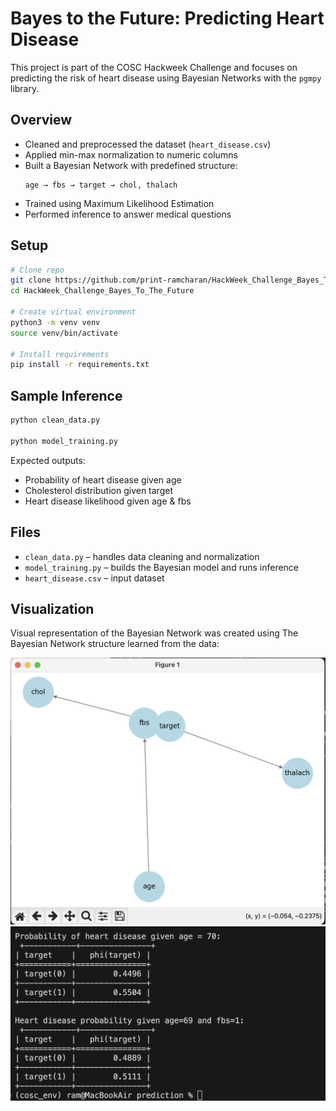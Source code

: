 # Bayes to the Future: Predicting Heart Disease

This project is part of the COSC Hackweek Challenge and focuses on predicting the risk of heart disease using Bayesian Networks with the `pgmpy` library.

## Overview

- Cleaned and preprocessed the dataset (`heart_disease.csv`)
- Applied min-max normalization to numeric columns
- Built a Bayesian Network with predefined structure:
  ```
  age → fbs → target → chol, thalach
  ```
- Trained using Maximum Likelihood Estimation
- Performed inference to answer medical questions

## Setup

```bash
# Clone repo
git clone https://github.com/print-ramcharan/HackWeek_Challenge_Bayes_To_The_Future.git
cd HackWeek_Challenge_Bayes_To_The_Future

# Create virtual environment
python3 -m venv venv
source venv/bin/activate

# Install requirements
pip install -r requirements.txt
```

## Sample Inference

```bash
python clean_data.py

python model_training.py
```

Expected outputs:
- Probability of heart disease given age
- Cholesterol distribution given target
- Heart disease likelihood given age & fbs

## Files

- `clean_data.py` – handles data cleaning and normalization
- `model_training.py` – builds the Bayesian model and runs inference
- `heart_disease.csv` – input dataset

## Visualization

Visual representation of the Bayesian Network was created using The Bayesian Network structure learned from the data:

![Bayesian Network Structure](visualization.png)
![Test output](test.png)


